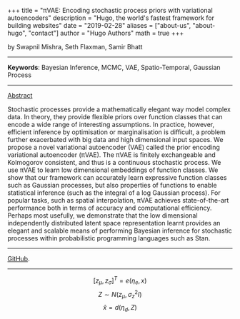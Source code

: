 +++
title = "πVAE: Encoding stochastic process priors with variational autoencoders"
description = "Hugo, the world's fastest framework for building websites"
date = "2019-02-28"
aliases = ["about-us", "about-hugo", "contact"]
author = "Hugo Authors"
math = true
+++

by Swapnil Mishra, Seth Flaxman, Samir Bhatt

___
**Keywords**: Bayesian Inference, MCMC, VAE, Spatio-Temporal, Gaussian Process 
___
[Abstract](https://arxiv.org/abs/2002.06873v6) 

 
Stochastic processes provide a mathematically elegant way model complex data. In theory, they provide flexible priors over function classes that can encode a wide range of interesting assumptions. In practice, however, efficient inference by optimisation or marginalisation is difficult, a problem further exacerbated with big data and high dimensional input spaces. We propose a novel variational autoencoder (VAE) called the prior encoding variational autoencoder (πVAE). The πVAE is finitely exchangeable and Kolmogorov consistent, and thus is a continuous stochastic process. We use πVAE to learn low dimensional embeddings of function classes. We show that our framework can accurately learn expressive function classes such as Gaussian processes, but also properties of functions to enable statistical inference (such as the integral of a log Gaussian process). For popular tasks, such as spatial interpolation, πVAE achieves state-of-the-art performance both in terms of accuracy and computational efficiency. Perhaps most usefully, we demonstrate that the low dimensional independently distributed latent space representation learnt provides an elegant and scalable means of performing Bayesian inference for stochastic processes within probabilistic programming languages such as Stan.
***
[GitHub](https://github.com/lukasadam/piVAE).
____
$$[z_\mu,z_\sigma]^T = e(\eta_e,x)$$
$$Z \sim N(z_\mu, \sigma^2_zI)$$
$$\hat{x} = d(\eta_d,Z)$$